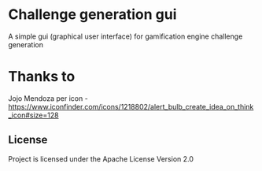 # Challenge generation gui

A simple gui (graphical user interface) for gamification engine challenge generation

# Thanks to

Jojo Mendoza per icon - https://www.iconfinder.com/icons/1218802/alert_bulb_create_idea_on_think_icon#size=128

## License

Project is licensed under the Apache License Version 2.0